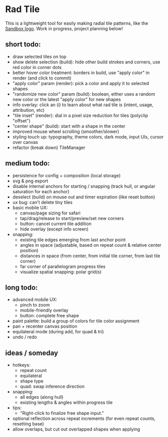 # Rad Tile

This is a lightweight tool for easily making radial tile patterns, like the [Sandbox logo](https://sandbox.is). Work in progress, project planning below!

## short todo:

-   draw selected tiles on top
-   show delete selection (build): hide other build strokes and corners, use red color in corner dots
-   better hover color treatment: borders in build, use "apply color" in render (and click to commit)
-   "apply color" param (render): pick a color and apply it to selected shapes
-   "randomize new color" param (build): boolean, either uses a random new color or the latest "apply color" for new shapes
-   info overlay: click an (i) to learn about what rad tile is (intent, usage, attribution, etc)
-   "tile inset" (render): dial in a pixel size reduction for tiles (polyclip "offset")
-   "center shape" (build): start with a shape in the center
-   improved mouse wheel scrolling (smoother/slower)
-   styling touch up: typography, theme colors, dark mode, input UIs, cursor over canvas
-   refactor (break down) TileManager

## medium todo:

-   persistence for config + composition (local storage)
-   svg & png export
-   disable internal anchors for starting / snapping (track hull, or angular saturation for each anchor)
-   deselect (build) on mouse out and timer expiration (like reset button)
-   ux bug: can't delete tiny tiles
-   basic mobile UX:
    -   canvas/page sizing for safari
    -   tap/drag/release to start/preview/set new corners
    -   button: cancel current tile addition
    -   hide overlay (except info screen)
-   snapping:
    -   existing tile edges emerging from last anchor point
    -   angles in space (adjustable, based on repeat count & relative center position)
    -   distances in space (from center, from initial tile corner, from last tile corner)
    -   far corner of parallelogram progress tiles
    -   visualize spatial snapping: polar grid(s)

## long todo:

-   advanced mobile UX:
    -   pinch to zoom
    -   mobile-friendly overlay
    -   button: complete free shape
-   paint palette: build a group of colors for tile color assignment
-   pan + recenter canvas position
-   equilateral mode (during add, for quad & tri)
-   undo / redo

## ideas / someday

-   hotkeys:
    -   repeat count
    -   equilateral
    -   shape type
    -   quad: swap inference direction
-   snapping:
    -   all edges (along hull)
    -   existing lengths & angles within progress tile
-   tips:
    -   "Right-click to finalize free shape input."
-   optional reflection across repeat increments (for even repeat counts, resetting base)
-   allow overlaps, but cut out overlapped shapes when applying
